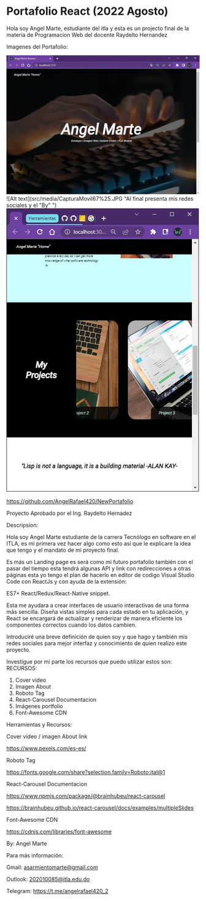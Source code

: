 # Portafolio React (2022 Agosto)

Hola soy Angel Marte, estudiante del itla y esta es un projecto final de la materia de Programacion Web del docente Raydelto Hernandez

Imagenes del Portafolio:

![Alt text](src/media/Captura1.jpeg "Inicio del portal comenzando")
![Alt text](src/media/CapturaMovil67%25.JPG "Al final presenta mis redes sociales y el "By" ")
![Alt text](src/media/CapturaMovil70%25.JPG "Medio del porfolio modo Smartphone, tambien donde dice Angel Rafael 'Home' si damos click ahi nos redireciona a la pagina principal como se puede ven en primera imagen ")

<https://github.com/AngelRafael420/NewPortafolio>

Proyecto Aprobado por el Ing. Raydelto Hernadez

Descripsion:

Hola soy Angel Marte estudiante de la carrera Tecnólogo en
software en el ITLA, es mi primera vez hacer algo como esto así que
le explicare la idea que tengo y el mandato de mi proyecto final.

Es más un Landing page es será como mi futuro portafolio también con el pasar del tiempo esta tendrá algunas API y link con redirecciones a otras páginas esta yo tengo el plan de hacerlo en editor de codigo Visual Studio Code con ReactJs y con ayuda de la extensión:

ES7+ React/Redux/React-Native snippet.

Esta me ayudara a crear interfaces de usuario interactivas de una forma más sencilla. Diseña vistas simples para cada estado en tu aplicación, y React se encargará de actualizar y renderizar de manera eficiente los componentes correctos cuando los datos cambien.

Introduciré una breve definición de quien soy y que hago y también mis redes sociales para mejor interfaz y conocimiento de quien realizo este proyecto.

Investigue por mi parte los recursos que puedo utilizar estos son:
RECURSOS:

1. Cover video
2. Imagen About
3. Roboto Tag
4. React-Carousel Documentacion
5. Imágenes portfolio
6. Font-Awesome CDN

Herramientas y Recursos:

Cover video / imagen About link

<https://www.pexels.com/es-es/>

Roboto Tag

<https://fonts.google.com/share?selection.family=Roboto:ital@1>

React-Carousel Documentacion

<https://www.npmjs.com/package/@brainhubeu/react-carousel>

<https://brainhubeu.github.io/react-carousel/docs/examples/multipleSlides>

Font-Awesome CDN

<https://cdnjs.com/libraries/font-awesome>

By: Angel Marte

Para más información:

Gmail: asarmientomarte@gmail.com

Outlook: 202010085@itla.edu.do

Telegram: <https://t.me/angelrafael420_2>
